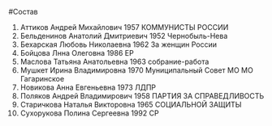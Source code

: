 #Состав
1. Аттиков Андрей Михайлович 1957 КОММУНИСТЫ РОССИИ
2. Бельденинов Анатолий Дмитриевич 1952 Чернобыль-Нева
3. Бехарская Любовь Николаевна 1962 За женщин России
4. Бойцова Лнна Олеговна 1986 ЕР
5. Маслова Татьяна Анатольевна 1963 собрание-работа
6. Мушкет Ирина Владимировна 1970 Муниципальный Совет МО МО Гагаринское
7. Новикова Анна Евгеньевна 1973 ЛДПР
8. Поляков Андрей Владимирович 1958 ПАРТИЯ ЗА СПРАВЕДЛИВОСТЬ
9. Старичкова Наталья Викторовна 1965 СОЦИАЛЬНОЙ ЗАЩИТЫ
10. Сухорукова Полина Сергеевна 1992 СР
